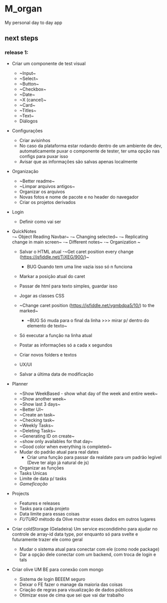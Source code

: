 # M_organ
My personal day to day app

## next steps

### release 1:
- Criar um componente de test visual
    - ~Input~
    - ~Select~
    - ~Button~
    - ~Checkbox~
    - ~Date~
    - ~X (cancel)~
    - ~Card~
    - ~Titles~
    - ~Text~
    - Diálogos


- Configurações
    - Criar avisinhos
    - No caso da plataforma estar rodando dentro de um ambiente de dev, automaticamente puxar o componente de tester, ter uma opção nas configs para puxar isso
    - Avisar que as informações são salvas apenas localmente


- Organização
    - ~Better readme~
    - ~Limpar arquivos antigos~
    - Organizar os arquivos
    - Novas fotos e nome de pacote e no header do navegador
    - Criar os projetos derivados

- Login
    - Definir como vai ser

- QuickNotes  
    -~ Object Reading Navbar~
    -~ Changing selected~
    -~ Replicating change in main screen~
    -~ Different notes~
    -~ Organization ~
    - Salvar o HTML atual
    -~Get caret position every change (https://jsfiddle.net/TjXEG/900/)~
        - BUG Quando tem uma line vazia isso só n funciona
    - Markar a posição atual do caret
    - Passar de html para texto simples, guardar isso
    - Jogar as classes CSS
    - ~Change caret position (https://jsfiddle.net/vgmbdpa5/10/) to the marked~
        - ~BUG Só muda para o final da linha >>> mirar p/ dentro do elemento de texto~
    - Só executar a função na linha atual

    - Postar as informações só a cada x segundos
    - Criar novos folders e textos
    
    - UX/UI
    - Salvar a última data de modificação

- Planner
    - ~Show WeekBased - show what day of the week and entire week~
    - ~Show another week~
    - ~Show last 3 days~
    - ~Better UI~
    - ~Create an task~
    - ~Checking task~
    - ~Weekly Tasks~
    - ~Deleting Tasks~
    - ~Generating ID on create~
    - ~show only availables for that day~
    - ~Good color when everything is completed~
    - Mudar do padrão atual para real dates
        - Criar uma função para passar da realdate para um padrão legível (Deve ter algo já natural de js)
    - Organizar as funções
    - Tasks Unicas
    - Limite de data p/ tasks
    - *Gameficação*

- Projects
    - Features e releases
    - Tasks para cada projeto
    - Data limite para essas coisas
    - *FUTURO* método da Olive mostrar esses dados em outros lugares
    
- Criar coldStorage (Geladeira)
    Um service escondidinho para ajudar no controle de array-id data type, por enquanto só para svelte e futuramente trazer ele como geral
    - Mudar o sistema atual para conectar com ele (como node package)
    - Dar a opção dele conectar com um backend, com troca de login e tals

- Criar olive
    UM BE para conexão com mongo
    - Sistema de login BEEEM seguro
    - Deixar o FE fazer o manage da maioria das coisas
    - Criação de regras para visualização de dados públicos
    - Otimizar esse de cima que sei que vai dar trabalho